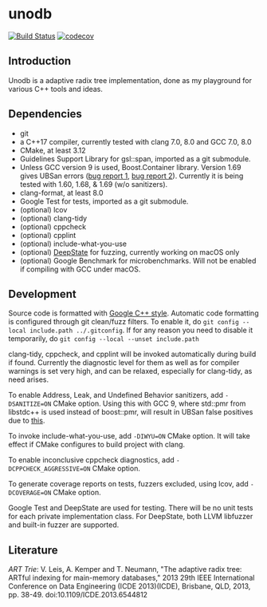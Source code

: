 # unodb

[![Build Status](https://travis-ci.org/laurynas-biveinis/unodb.svg?branch=master)](https://travis-ci.org/laurynas-biveinis/unodb) [![codecov](https://codecov.io/gh/laurynas-biveinis/unodb/branch/master/graph/badge.svg)](https://codecov.io/gh/laurynas-biveinis/unodb)

## Introduction

Unodb is a adaptive radix tree implementation, done as my playground for various C++ tools and ideas.

## Dependencies
*   git
*   a C++17 compiler, currently tested with clang 7.0, 8.0 and GCC
    7.0, 8.0
*   CMake, at least 3.12
*   Guidelines Support Library for gsl::span, imported as a git
    submodule.
*   Unless GCC version 9 is used, Boost.Container library. Version
    1.69 gives UBSan errors ([bug report 1][boostub1], [bug report
    2][boostub2]). Currently it is being tested with 1.60, 1.68, &
    1.69 (w/o sanitizers).
*   clang-format, at least 8.0
*   Google Test for tests, imported as a git submodule.
*   (optional) lcov
*   (optional) clang-tidy
*   (optional) cppcheck
*   (optional) cpplint
*   (optional) include-what-you-use
*   (optional) [DeepState][deepstate] for fuzzing, currently working
    on macOS only
*   (optional) Google Benchmark for microbenchmarks. Will not be
    enabled if compiling with GCC under macOS.

## Development

Source code is formatted with [Google C++ style][gc++style]. Automatic
code formatting is configured through git clean/fuzz filters. To
enable it, do `git config --local include.path ../.gitconfig`. If for
any reason you need to disable it temporarily, do `git config --local
--unset include.path`

clang-tidy, cppcheck, and cpplint will be invoked automatically during
build if found. Currently the diagnostic level for them as well as for
compiler warnings is set very high, and can be relaxed, especially for
clang-tidy, as need arises.

To enable Address, Leak, and Undefined Behavior sanitizers, add
`-DSANITIZE=ON` CMake option. Using this with GCC 9, where std::pmr
from libstdc++ is used instead of boost::pmr, will result in UBSan
false positives due to [this][libstdc++ub].

To invoke include-what-you-use, add `-DIWYU=ON` CMake option. It will
take effect if CMake configures to build project with clang.

To enable inconclusive cppcheck diagnostics, add
`-DCPPCHECK_AGGRESSIVE=ON` CMake option.

To generate coverage reports on tests, fuzzers excluded, using lcov,
add `-DCOVERAGE=ON` CMake option.

Google Test and DeepState are used for testing. There will be no unit
tests for each private implementation class. For DeepState, both
LLVM libfuzzer and built-in fuzzer are supported.

## Literature

*ART Trie*: V. Leis, A. Kemper and T. Neumann, "The adaptive radix tree:
ARTful indexing for main-memory databases," 2013 29th IEEE
International Conference on Data Engineering (ICDE 2013)(ICDE),
Brisbane, QLD, 2013, pp. 38-49.
doi:10.1109/ICDE.2013.6544812

[boostub1]: https://gcc.gnu.org/bugzilla/show_bug.cgi?id=80963

[boostub2]: https://bugs.llvm.org/show_bug.cgi?id=39191

[libstdc++ub]: https://gcc.gnu.org/bugzilla/show_bug.cgi?id=90442

[gc++style]: https://google.github.io/styleguide/cppguide.html "Google C++ Style Guide"

[deepstate]: https://github.com/trailofbits/deepstate "DeepState on GitHub"
